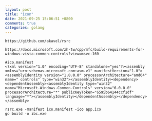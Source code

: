 ```yaml
---
layout: post
title: "icon"
date: 2021-09-25 15:06:51 +0800
comments: true
categories: golang
---
```


`https://github.com/akavel/rsrc`   

`https://docs.microsoft.com/zh-tw/cpp/mfc/build-requirements-for-windows-vista-common-controls?view=msvc-160`

```
#ico.manifest
<?xml version="1.0" encoding="UTF-8" standalone="yes"?><assembly xmlns="urn:schemas-microsoft-com:asm.v1" manifestVersion="1.0"><assemblyIdentity version="1.0.0.0" processorArchitecture="amd64" name=" controls" type="win32"></assemblyIdentity><dependency><dependentAssembly><assemblyIdentity type="win32" name="Microsoft.Windows.Common-Controls" version="6.0.0.0" processorArchitecture="*" publicKeyToken="6595b64144ccf1df" language="*"></assemblyIdentity></dependentAssembly></dependency></assembly>

```

`rsrc.exe -manifest ico.manifest -ico app.ico`  
`go build -o ibc.exe`  